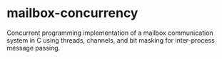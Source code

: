 # mailbox-concurrency
Concurrent programming implementation of a mailbox communication system in C using threads, channels, and bit masking for inter-process message passing.
